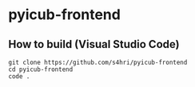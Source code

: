 # pyicub-frontend

## How to build (Visual Studio Code)

```
git clone https://github.com/s4hri/pyicub-frontend
cd pyicub-frontend
code .
```

